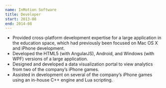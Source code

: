 ```yaml
---
name: InMotion Software
title: Developer
start: 2013-08
end: 2014-08
---
```


- Provided cross-platform development expertise for a large application in the education space, which had previously been focused on Mac OS X and iPhone development.
- Developed the HTML5 (with AngularJS), Android, and Windows (with WPF) versions of a large application.
- Designed and developed a data visualization portal to view analytics from two of the company’s iPhone games.
- Assisted in development on several of the company’s iPhone games using an in-house C++ engine and Lua scripting.
